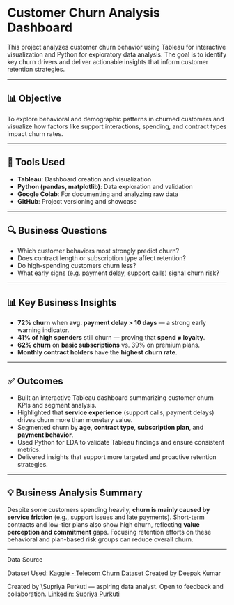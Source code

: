 # Customer Churn Analysis Dashboard

This project analyzes customer churn behavior using Tableau for interactive visualization and Python for exploratory data analysis. The goal is to identify key churn drivers and deliver actionable insights that inform customer retention strategies.

---

## 📊 Objective

To explore behavioral and demographic patterns in churned customers and visualize how factors like support interactions, spending, and contract types impact churn rates.

---

## 🔧 Tools Used

* **Tableau**: Dashboard creation and visualization
* **Python (pandas, matplotlib)**: Data exploration and validation
* **Google Colab**: For documenting and analyzing raw data
* **GitHub**: Project versioning and showcase

---

## 🔍 Business Questions

* Which customer behaviors most strongly predict churn?
* Does contract length or subscription type affect retention?
* Do high-spending customers churn less?
* What early signs (e.g. payment delay, support calls) signal churn risk?

---

## 📊 Key Business Insights

* **72% churn** when **avg. payment delay > 10 days** — a strong early warning indicator.
* **41% of high spenders** still churn — proving that **spend ≠ loyalty**.
* **62% churn** on **basic subscriptions** vs. 39% on premium plans.
* **Monthly contract holders** have the **highest churn rate**.

---

## ✅ Outcomes

* Built an interactive Tableau dashboard summarizing customer churn KPIs and segment analysis.
* Highlighted that **service experience** (support calls, payment delays) drives churn more than monetary value.
* Segmented churn by **age**, **contract type**, **subscription plan**, and **payment behavior**.
* Used Python for EDA to validate Tableau findings and ensure consistent metrics.
* Delivered insights that support more targeted and proactive retention strategies.

---

## 💡 Business Analysis Summary

Despite some customers spending heavily, **churn is mainly caused by service friction** (e.g., support issues and late payments).
Short-term contracts and low-tier plans also show high churn, reflecting **value perception and commitment** gaps.
Focusing retention efforts on these behavioral and plan-based risk groups can reduce overall churn.

---
Data Source

Dataset Used: [Kaggle - Telecom Churn Dataset ](https://www.kaggle.com/datasets/deepakkumar707/telecom-company-dataset-for-customer-churn)
Created by Deepak Kumar 


Created by \Supriya Purkuti — aspiring data analyst. Open to feedback and collaboration.
[Linkedin: Supriya Purkuti](https://www.linkedin.com/in/supriya-purkuti/)
